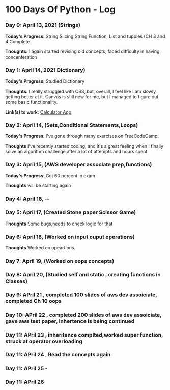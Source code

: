 # 100 Days Of Python - Log

### Day 0: April 13, 2021 (Strings)


**Today's Progress**: String Slicing,String Function, List and tupples (CH 3 and 4 Complete

**Thoughts:** I again started revising old concepts, faced difficulty in having concenteration



### Day 1: April 14, 2021 Dictionary)


**Today's Progress**: Studied Dictionary

**Thoughts**: I really struggled with CSS, but, overall, I feel like I am slowly getting better at it. Canvas is still new for me, but I managed to figure out some basic functionality.

**Link(s) to work**: [Calculator App](http://www.example.com)


### Day 2: April 14, (Sets,Conditional Statements,Loops)

**Today's Progress**: I've gone through many exercises on FreeCodeCamp.

**Thoughts** I've recently started coding, and it's a great feeling when I finally solve an algorithm challenge after a lot of attempts and hours spent.

### Day 3: April 15, (AWS developer associate prep,functions)

**Today's Progress**: Got 60 percent in exam

**Thoughts** will be starting again

### Day 4: April 16, --

### Day 5: April 17, (Created Stone paper Scissor Game)
**Thoughts** Some bugs,needs to check logic for that

### Day 6: April 18, (Worked on input ouput operations)
**Thoughts** Worked on opeartions.

### Day 7: April 19, (Worked on oops concepts)

### Day 8: April 20, (Studied self and static , creating functions in Classes)

### Day 9: APril 21 , completed 100 slides of aws dev assoiciate, completed Ch 10 oops

### Day 10: APril 22 , completed 200 slides of aws dev assoiciate, gave aws test paper, inhertence is being continued


### Day 11: APril 23 , inheritence complted,worked super function, struck at operator overloading
### Day 11: APril 24 , Read the concepts again
### Day 11: APril 25 -
### Day 11: APril 26


